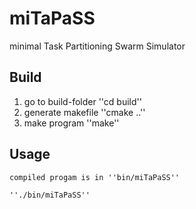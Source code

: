 # miTaPaSS
minimal Task Partitioning Swarm Simulator

## Build
 1. go to build-folder ''cd build''
 1. generate makefile ''cmake ..''
 1. make program ''make''

## Usage
	compiled progam is in ''bin/miTaPaSS''

	''./bin/miTaPaSS''
